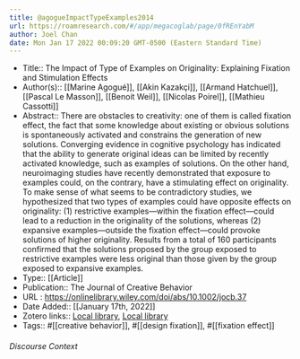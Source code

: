 ```yaml
---
title: @agogueImpactTypeExamples2014
url: https://roamresearch.com/#/app/megacoglab/page/0fREnYabM
author: Joel Chan
date: Mon Jan 17 2022 00:09:20 GMT-0500 (Eastern Standard Time)
---
```


- Title:: The Impact of Type of Examples on Originality: Explaining Fixation and Stimulation Effects
- Author(s):: [[Marine Agogué]], [[Akin Kazakçi]], [[Armand Hatchuel]], [[Pascal Le Masson]], [[Benoit Weil]], [[Nicolas Poirel]], [[Mathieu Cassotti]]
- Abstract:: There are obstacles to creativity: one of them is called fixation effect, the fact that some knowledge about existing or obvious solutions is spontaneously activated and constrains the generation of new solutions. Converging evidence in cognitive psychology has indicated that the ability to generate original ideas can be limited by recently activated knowledge, such as examples of solutions. On the other hand, neuroimaging studies have recently demonstrated that exposure to examples could, on the contrary, have a stimulating effect on originality. To make sense of what seems to be contradictory studies, we hypothesized that two types of examples could have opposite effects on originality: (1) restrictive examples—within the fixation effect—could lead to a reduction in the originality of the solutions, whereas (2) expansive examples—outside the fixation effect—could provoke solutions of higher originality. Results from a total of 160 participants confirmed that the solutions proposed by the group exposed to restrictive examples were less original than those given by the group exposed to expansive examples.
- Type:: [[Article]]
- Publication:: The Journal of Creative Behavior
- URL : https://onlinelibrary.wiley.com/doi/abs/10.1002/jocb.37
- Date Added:: [[January 17th, 2022]]
- Zotero links:: [Local library](zotero://select/groups/2451508/items/WDQVJT68), [Local library](https://www.zotero.org/groups/2451508/items/WDQVJT68)
- Tags:: #[[creative behavior]], #[[design fixation]], #[[fixation effect]]

###### Discourse Context


